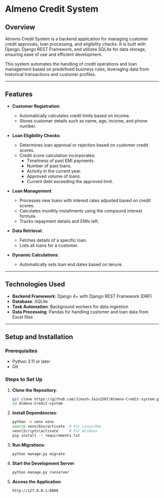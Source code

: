 # **Almeno Credit System**

## **Overview**
Almeno Credit System is a backend application for managing customer credit approvals, loan processing, and eligibility checks. It is built with Django, Django REST Framework, and utilizes SQLite for data storage, ensuring ease of use and efficient development.

This system automates the handling of credit operations and loan management based on predefined business rules, leveraging data from historical transactions and customer profiles.

---

## **Features**
- **Customer Registration**:
  - Automatically calculates credit limits based on income.
  - Stores customer details such as name, age, income, and phone number.

- **Loan Eligibility Checks**:
  - Determines loan approval or rejection based on customer credit scores.
  - Credit score calculation incorporates:
    - Timeliness of past EMI payments.
    - Number of past loans.
    - Activity in the current year.
    - Approved volume of loans.
    - Current debt exceeding the approved limit.

- **Loan Management**:
  - Processes new loans with interest rates adjusted based on credit scores.
  - Calculates monthly installments using the compound interest formula.
  - Tracks repayment details and EMIs left.

- **Data Retrieval**:
  - Fetches details of a specific loan.
  - Lists all loans for a customer.

- **Dynamic Calculations**:
  - Automatically sets loan end dates based on tenure.

---

## **Technologies Used**
- **Backend Framework**: Django 4+ with Django REST Framework (DRF)
- **Database**: SQLite
- **Task Automation**: Background workers for data ingestion
- **Data Processing**: Pandas for handling customer and loan data from Excel files

---

## **Setup and Installation**

### **Prerequisites**
- Python 3.11 or later
- Git

### **Steps to Set Up**
1. **Clone the Repository**:
   ```bash
   git clone https://github.com/Jinesh-Jain1507/Almeno-Credit-system.git
   cd Almeno-Credit-system
   
2. **Install Dependencies**:
   ```bash
   python -m venv venv
   source venv/bin/activate  # For Linux/Mac
   venv\Scripts\activate     # For Windows
   pip install -r requirements.txt

1. **Run Migrations**:
   ```bash
   python manage.py migrate

1. **Start the Development Server**:
   ```bash
   python manage.py runserver

1. **Access the Application**:
   ```bash
   http://127.0.0.1:8000
